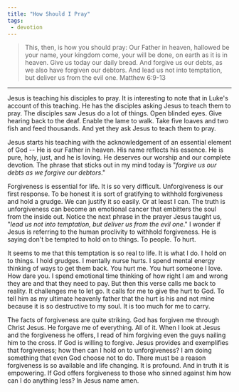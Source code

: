```yaml
---
title: "How Should I Pray"
tags:
 - devotion
---
```

> This, then, is how you should pray:
> Our Father in heaven, hallowed be your name,
> your kingdom come, your will be done,
> on earth as it is in heaven.
> Give us today our daily bread.
> And forgive us our debts,
> as we also have forgiven our debtors.
> And lead us not into temptation,
> but deliver us from the evil one.
> Matthew 6:9-13
* * *
Jesus is teaching his disciples to pray. It is interesting to note that in Luke's account of this teaching. He has the disciples asking Jesus to teach them to pray. The disciples saw Jesus do a lot of things. Open blinded eyes. Give hearing back to the deaf. Enable the lame to walk. Take five loaves and two fish and feed thousands. And yet they ask Jesus to teach them to pray.

Jesus starts his teaching with the acknowledgement of an essential element of God -- He is our Father in heaven. His name reflects his essence. He is pure, holy, just, and he is loving. He deserves our worship and our complete devotion. The phrase that sticks out in my mind today is "*forgive us our debts as we forgive our debtors*."

Forgiveness is essential for life. It is so very difficult. Unforgiveness is our first response. To be honest it is sort of gratifying to withhold forgiveness and hold a grudge. We can justify it so easily. Or at least I can. The truth is unforgiveness can become an emotional cancer that embitters the soul from the inside out. Notice the next phrase in the prayer Jesus taught us, "*lead us not into temptation, but deliver us from the evil one*." I wonder if Jesus is referring to the human proclivity to withhold forgiveness. He is saying don't be tempted to hold on to things. To people. To hurt.

It seems to me that this temptation is so real to life. It is what I do. I hold on to things. I hold grudges. I mentally nurse hurts. I spend mental energy thinking of ways to get them back. You hurt me. You hurt someone I love. How dare you. I spend emotional time thinking of how right I am and wrong they are and that they need to pay. But then this verse calls me back to reality. It challenges me to let go. It calls for me to give the hurt to God. To tell him as my ultimate heavenly father that the hurt is his and not mine because it is so destructive to my soul. It is too much for me to carry.

The facts of forgiveness are quite striking. God has forgiven me through Christ Jesus. He forgave me of everything. All of it. When I look at Jesus and the forgiveness he offers, I read of him forgiving even the guys nailing him to the cross. If God is willing to forgive. Jesus provides and exemplifies that forgiveness; how then can I hold on to unforgiveness? I am doing something that even God choose not to do. There must be a reason forgiveness is so available and life changing. It is profound. And in truth it is empowering. If God offers forgiveness to those who sinned against him how can I do anything less? In Jesus name amen.
